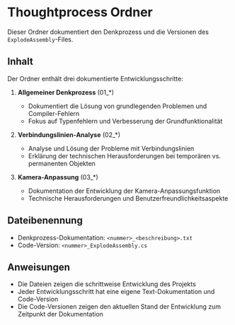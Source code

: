# Thoughtprocess Ordner

Dieser Ordner dokumentiert den Denkprozess und die Versionen des `ExplodeAssembly`-Files.

## Inhalt
Der Ordner enthält drei dokumentierte Entwicklungsschritte:

1. **Allgemeiner Denkprozess** (01_*)
   - Dokumentiert die Lösung von grundlegenden Problemen und Compiler-Fehlern
   - Fokus auf Typenfehlern und Verbesserung der Grundfunktionalität

2. **Verbindungslinien-Analyse** (02_*)
   - Analyse und Lösung der Probleme mit Verbindungslinien
   - Erklärung der technischen Herausforderungen bei temporären vs. permanenten Objekten

3. **Kamera-Anpassung** (03_*)
   - Dokumentation der Entwicklung der Kamera-Anpassungsfunktion
   - Technische Herausforderungen und Benutzerfreundlichkeitsaspekte

## Dateibenennung
- Denkprozess-Dokumentation: `<nummer>_<beschreibung>.txt`
- Code-Version: `<nummer>_ExplodeAssembly.cs`

## Anweisungen
- Die Dateien zeigen die schrittweise Entwicklung des Projekts
- Jeder Entwicklungsschritt hat eine eigene Text-Dokumentation und Code-Version
- Die Code-Versionen zeigen den aktuellen Stand der Entwicklung zum Zeitpunkt der Dokumentation 